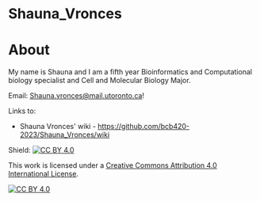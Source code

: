 # Shauna_Vronces

# About
My name is Shauna and I am a fifth year Bioinformatics and Computational biology specialist and Cell and Molecular Biology Major.

Email: Shauna.vronces@mail.utoronto.ca!

Links to: 
* Shauna Vronces' wiki - https://github.com/bcb420-2023/Shauna_Vronces/wiki

Shield: [![CC BY 4.0][cc-by-shield]][cc-by]

This work is licensed under a
[Creative Commons Attribution 4.0 International License][cc-by].

[![CC BY 4.0][cc-by-image]][cc-by]

[cc-by]: http://creativecommons.org/licenses/by/4.0/
[cc-by-image]: https://i.creativecommons.org/l/by/4.0/88x31.png
[cc-by-shield]: https://img.shields.io/badge/License-CC%20BY%204.0-lightgrey.svg

<!--- CC license code by santisoler on GitHub -->
